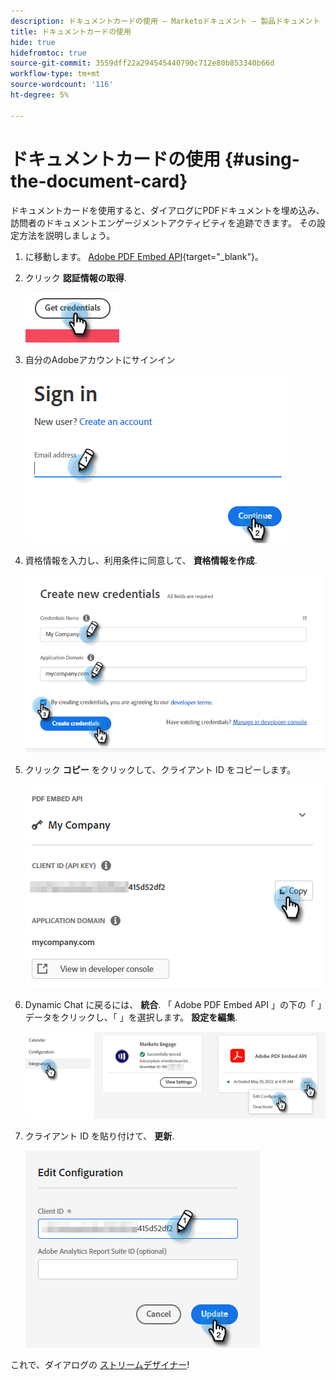 ```yaml
---
description: ドキュメントカードの使用 — Marketoドキュメント — 製品ドキュメント
title: ドキュメントカードの使用
hide: true
hidefromtoc: true
source-git-commit: 3559dff22a294545440790c712e80b853340b66d
workflow-type: tm+mt
source-wordcount: '116'
ht-degree: 5%

---
```


# ドキュメントカードの使用 {#using-the-document-card}

ドキュメントカードを使用すると、ダイアログにPDFドキュメントを埋め込み、訪問者のドキュメントエンゲージメントアクティビティを追跡できます。 その設定方法を説明しましょう。

1. に移動します。 [Adobe PDF Embed API](https://udp.adobe.io/document-services/apis/pdf-embed/){target=&quot;_blank&quot;}。

1. クリック **認証情報の取得**.

   ![](assets/using-the-document-card-1.png)

1. 自分のAdobeアカウントにサインイン

   ![](assets/using-the-document-card-2.png)

1. 資格情報を入力し、利用条件に同意して、 **資格情報を作成**.

   ![](assets/using-the-document-card-3.png)

1. クリック **コピー** をクリックして、クライアント ID をコピーします。

   ![](assets/using-the-document-card-4.png)

1. Dynamic Chat に戻るには、 **統合**. 「 Adobe PDF Embed API 」の下の「 」データをクリックし、「 」を選択します。 **設定を編集**.

   ![](assets/using-the-document-card-5.png)

1. クライアント ID を貼り付けて、 **更新**.

   ![](assets/using-the-document-card-6.png)

これで、ダイアログの [ストリームデザイナー](/help/marketo/product-docs/demand-generation/dynamic-chat/dialogues/stream-designer.md)!
